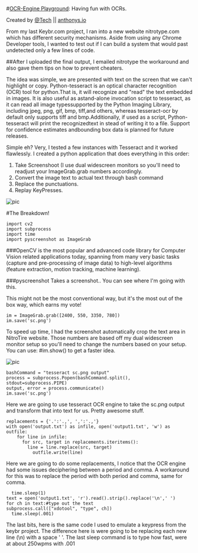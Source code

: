 #[OCR-Engine Playground](http://anthonys.io/): Having fun with OCRs.

Created by [@Tech](https://twitter.com/Tech) || [anthonys.io](http://anthonys.io)

From my last Keybr.com project, I ran into a new website nitrotype.com which has different security mechanisms.
Aside from using any Chrome Developer tools, I wanted to test out if I can build a system that would past undetected only a few lines of code.

##After I uploaded the final output, I emailed nitrotype the workaround and also gave them tips on how to prevent cheaters.

The idea was simple, we are presented with text on the screen that we can't highlight or copy. Python-tesseract 
is an optical character recognition (OCR) tool for python.That is, it will recognize and "read" the text embedded in images.
 It is also useful as astand-alone invocation script to tesseract, as it can read all image typessupported by the Python
 Imaging Library, including jpeg, png, gif, bmp, tiff,and others, whereas tesseract-ocr by default only supports tiff
 and bmp.Additionally, if used as a script, Python-tesseract will print the recognizedtext in stead of writing it to
 a file. Support for confidence estimates andbounding box data is planned for future releases.
 
 Simple eh? Very, I tested a few instances with Tesseract and it worked flawlessly. I created a python application that does everything in this order:
 1. Take Screenshoot (I use dual widescreen monitors so you'll need to readjust your ImageGrab.grab numbers accordingly.
 2. Convert the image text to actual text through bash command
 3. Replace the punctuations.
 4. Replay KeyPresses.

![pic](http://anthonys.io/content/images/2016/11/canvas1.png)

#The Breakdown!
```language-python
import cv2
import subprocess
import time
import pyscreenshot as ImageGrab
```
###OpenCV
is the most popular and advanced code library for Computer Vision related applications today, spanning from many very basic tasks 
(capture and pre-processing of image data) to high-level algorithms (feature extraction, motion tracking, machine learning). 

###pyscreenshot
Takes a screenshot.. You can see where I'm going with this.

This might not be the most conventional way, but it's the most out of the box way, which earns my vote!

```language-python
im = ImageGrab.grab([2400, 550, 3350, 780])
im.save('sc.png')
```
To speed up time, I had the screenshot automatically crop the text area in NitroTire website. Those numbers are based off my dual
widescreen monitor setup so you'll need to change the numbers based on your setup. You can use: #im.show() to get a faster idea.

![pic](http://anthonys.io/content/images/2016/11/sc.png)

```language-python
bashCommand = "tesseract sc.png output"
process = subprocess.Popen(bashCommand.split(), stdout=subprocess.PIPE)
output, error = process.communicate()
im.save('sc.png')
```
Here we are going to use tesseract OCR engine to take the sc.png output and transform that into text for us. Pretty awesome stuff.

```language-python
replacements = {'.':'.,', ',':'.,'}
with open('output.txt') as infile, open('output1.txt', 'w') as outfile:
    for line in infile:
      for src, target in replacements.iteritems():
        line = line.replace(src, target)
          outfile.write(line)
```
Here we are going to do some replacements, I notice that the OCR engine had some issues deciphering between a period and comma.
A workaround for this was to replace the period with both period and comma, same for comma.

```language-python
  time.sleep(1)
text = open('output1.txt', 'r').read().strip().replace('\n',' ')
for ch in text:#type out the text
subprocess.call(["xdotool", "type", ch])
  time.sleep(.001)
```
The last bits,  here is the same code I used to emulate a keypress from the keybr project. The difference here is were going to be
replacing each new line (\n) with a space ' '. The last sleep command is to type how fast, were at about 250wpms with .001



